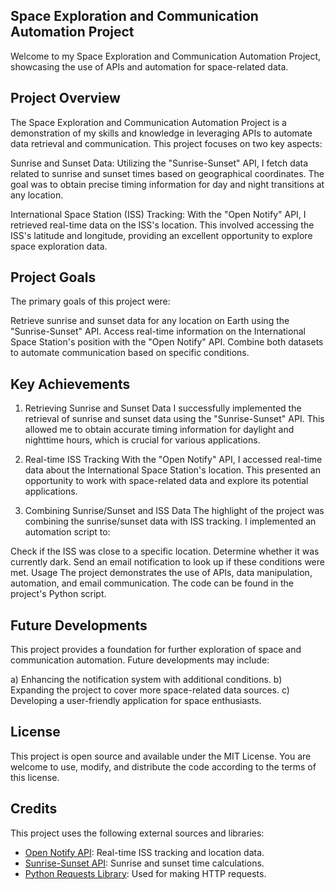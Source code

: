 ## Space Exploration and Communication Automation Project ##

Welcome to my Space Exploration and Communication Automation Project, showcasing the use of APIs and automation for space-related data.

## Project Overview
The Space Exploration and Communication Automation Project is a demonstration of my skills and knowledge in leveraging APIs to automate data retrieval and communication. This project focuses on two key aspects:

Sunrise and Sunset Data: Utilizing the "Sunrise-Sunset" API, I fetch data related to sunrise and sunset times based on geographical coordinates. The goal was to obtain precise timing information for day and night transitions at any location.

International Space Station (ISS) Tracking: With the "Open Notify" API, I retrieved real-time data on the ISS's location. This involved accessing the ISS's latitude and longitude, providing an excellent opportunity to explore space exploration data.

## Project Goals
The primary goals of this project were:

Retrieve sunrise and sunset data for any location on Earth using the "Sunrise-Sunset" API.
Access real-time information on the International Space Station's position with the "Open Notify" API.
Combine both datasets to automate communication based on specific conditions.

## Key Achievements
1. Retrieving Sunrise and Sunset Data
I successfully implemented the retrieval of sunrise and sunset data using the "Sunrise-Sunset" API. This allowed me to obtain accurate timing information for daylight and nighttime hours, which is crucial for various applications.

2. Real-time ISS Tracking
With the "Open Notify" API, I accessed real-time data about the International Space Station's location. This presented an opportunity to work with space-related data and explore its potential applications.

3. Combining Sunrise/Sunset and ISS Data
The highlight of the project was combining the sunrise/sunset data with ISS tracking. I implemented an automation script to:

Check if the ISS was close to a specific location.
Determine whether it was currently dark.
Send an email notification to look up if these conditions were met.
Usage
The project demonstrates the use of APIs, data manipulation, automation, and email communication. The code can be found in the project's Python script.

## Future Developments
This project provides a foundation for further exploration of space and communication automation. Future developments may include:

a) Enhancing the notification system with additional conditions.
b) Expanding the project to cover more space-related data sources.
c) Developing a user-friendly application for space enthusiasts.

## License
This project is open source and available under the MIT License. You are welcome to use, modify, and distribute the code according to the terms of this license.

## Credits

This project uses the following external sources and libraries:

- [Open Notify API](http://open-notify.org): Real-time ISS tracking and location data.
- [Sunrise-Sunset API](https://sunrise-sunset.org): Sunrise and sunset time calculations.
- [Python Requests Library](https://docs.python-requests.org/en/latest/): Used for making HTTP requests.
